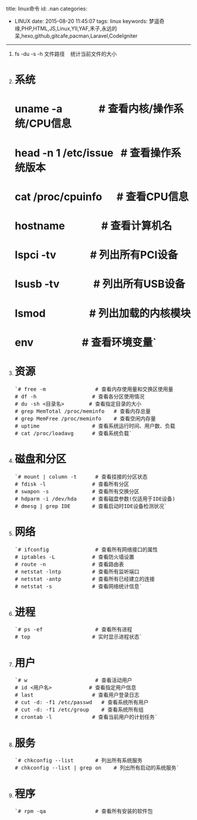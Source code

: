 title: linux命令
id: .nan
categories:
  - LINUX
date: 2015-08-20 11:45:07
tags: linux
keywords: 梦遥奇缘,PHP,HTML,JS,Linux,YII,YAF,禾子,永远的呆,hexo,github,gitcafe,pacman,Laravel,CodeIgniter
---

1.  fs -du -s -h 文件路径    统计当前文件的大小

2.  # 系统

    # uname -a               # 查看内核/操作系统/CPU信息
    # head -n 1 /etc/issue   # 查看操作系统版本
    # cat /proc/cpuinfo      # 查看CPU信息
    # hostname               # 查看计算机名
    # lspci -tv              # 列出所有PCI设备
    # lsusb -tv              # 列出所有USB设备
    # lsmod                  # 列出加载的内核模块
    # env                    # 查看环境变量`</pre>
3.  # 资源
    <pre>`# free -m                # 查看内存使用量和交换区使用量
    # df -h                  # 查看各分区使用情况
    # du -sh &lt;目录名&gt;        # 查看指定目录的大小
    # grep MemTotal /proc/meminfo   # 查看内存总量
    # grep MemFree /proc/meminfo    # 查看空闲内存量
    # uptime                 # 查看系统运行时间、用户数、负载
    # cat /proc/loadavg      # 查看系统负载`</pre>
4.  # 磁盘和分区
    <pre>`# mount | column -t      # 查看挂接的分区状态
    # fdisk -l               # 查看所有分区
    # swapon -s              # 查看所有交换分区
    # hdparm -i /dev/hda     # 查看磁盘参数(仅适用于IDE设备)
    # dmesg | grep IDE       # 查看启动时IDE设备检测状况`</pre>
5.  # 网络
    <pre>`# ifconfig               # 查看所有网络接口的属性
    # iptables -L            # 查看防火墙设置
    # route -n               # 查看路由表
    # netstat -lntp          # 查看所有监听端口
    # netstat -antp          # 查看所有已经建立的连接
    # netstat -s             # 查看网络统计信息`</pre>
6.  # 进程
    <pre>`# ps -ef                 # 查看所有进程
    # top                    # 实时显示进程状态`</pre>
7.  # 用户
    <pre>`# w                      # 查看活动用户
    # id &lt;用户名&gt;            # 查看指定用户信息
    # last                   # 查看用户登录日志
    # cut -d: -f1 /etc/passwd   # 查看系统所有用户
    # cut -d: -f1 /etc/group    # 查看系统所有组
    # crontab -l             # 查看当前用户的计划任务`</pre>
8.  # 服务
    <pre>`# chkconfig --list       # 列出所有系统服务
    # chkconfig --list | grep on    # 列出所有启动的系统服务`</pre>
9.  # 程序
    <pre>`# rpm -qa                # 查看所有安装的软件包

&nbsp;